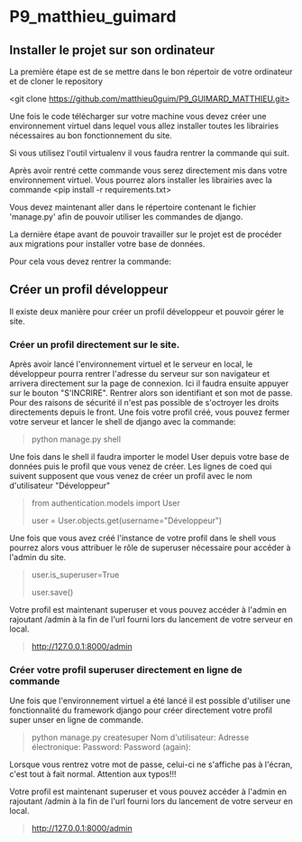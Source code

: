 # P9_matthieu_guimard

## Installer le projet sur son ordinateur

La première étape est de se mettre dans le bon répertoir de votre ordinateur et de cloner le repository

<git clone https://github.com/matthieu0guim/P9_GUIMARD_MATTHIEU.git>

Une fois le code télécharger sur votre machine vous devez créer une environnement virtuel dans lequel vous allez installer toutes les librairies nécessaires au bon fonctionnement du site.

Si vous utilisez l'outil virtualenv il vous faudra rentrer la commande qui suit.
<mkvirtualenv litreview>

Après avoir rentré cette commande vous serez directement mis dans votre environnement virtuel.
Vous pourrez alors installer les librairies avec la commande 
<pip install -r requirements.txt>

Vous devez maintenant aller dans le répertoire contenant le fichier 'manage.py' afin de pouvoir utiliser les commandes de django.

La dernière étape avant de pouvoir travailler sur le projet est de procéder aux migrations pour installer votre base de données.

Pour cela vous devez rentrer la commande:
<python manage.py migrate>


## Créer un profil développeur
Il existe deux manière pour créer un profil développeur et pouvoir gérer le site.

### Créer un profil directement sur le site.

Après avoir lancé l'environnement virtuel et le serveur en local, le développeur pourra rentrer l'adresse du serveur sur son navigateur et arrivera directement sur la page de connexion. Ici il faudra ensuite appuyer sur le bouton "S'INCRIRE".
Rentrer alors son identifiant et son mot de passe. Pour des raisons de sécurité il n'est pas possible de s'octroyer les droits directements depuis le front.
Une fois votre profil créé, vous pouvez fermer votre serveur et lancer le shell de django avec la commande:

>
> python manage.py shell
>

Une fois dans le shell il faudra importer le model User depuis votre base de données puis le profil que vous venez de créer.
Les lignes de coed qui suivent supposent que vous venez de créer un profil avec le nom d'utilisateur "Développeur"

>
> from authentication.models import User
> 
> user = User.objects.get(username="Développeur")
>

Une fois que vous avez créé l'instance de votre profil dans le shell vous pourrez alors vous attribuer le rôle de superuser nécessaire pour accéder à l'admin du site.

>
>user.is_superuser=True
>
>user.save()
>

Votre profil est maintenant superuser et vous pouvez accéder à l'admin en rajoutant /admin à la fin de l'url fourni lors du lancement de votre serveur en local.


>http://127.0.0.1:8000/admin

### Créer votre profil superuser directement en ligne de commande

Une fois que l'environnement virtuel a été lancé il est possible d'utiliser une fonctionnalité du framework django pour créer directement votre profil super unser en ligne de commande.

> python manage.py createsuper
> Nom d'utilisateur:
> Adresse électronique:
> Password:
> Password (again):
>

Lorsque vous rentrez votre mot de passe, celui-ci ne s'affiche pas à l'écran, c'est tout à fait normal. Attention aux typos!!!

Votre profil est maintenant superuser et vous pouvez accéder à l'admin en rajoutant /admin à la fin de l'url fourni lors du lancement de votre serveur en local.


>http://127.0.0.1:8000/admin
